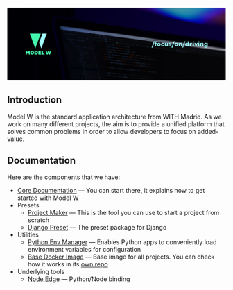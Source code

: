 ![Model W](./cover.jpg)

## Introduction

Model W is the standard application architecture from WITH Madrid. As we work on many different projects, the aim is to provide a unified platform that solves common problems in order to allow developers to focus on added-value.

## Documentation

Here are the components that we have:

- [Core Documentation](https://model-w.readthedocs.io/en/latest/) &mdash; You can start there, it explains how to get started with Model W
- Presets
  - [Project Maker](https://github.com/ModelW/project-maker) &mdash; This is the tool you can use to start a project from scratch
  - [Django Preset](http://modelw-django-preset.rtfd.io/) &mdash; The preset package for Django
- Utilities
  - [Python Env Manager](http://modelw-env-manager.rtfd.io/) &mdash; Enables Python apps to conveniently load environment variables for configuration
  - [Base Docker Image](https://hub.docker.com/r/modelw/base) &mdash; Base image for all projects. You can check how it works in its [own repo](https://github.com/ModelW/docker)
- Underlying tools
  - [Node Edge](https://node-edge.rtfd.io/) &mdash; Python/Node binding
